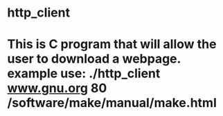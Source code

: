 # http_client
 
# This is C program that will allow the user to download a webpage. example use: ./http_client www.gnu.org 80 /software/make/manual/make.html
